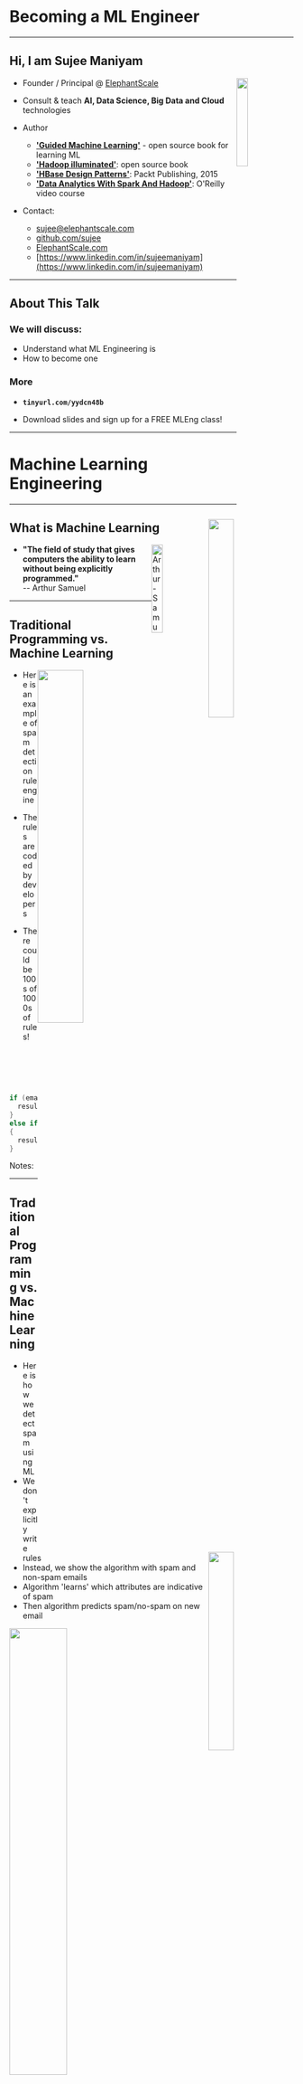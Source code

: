 # Becoming a ML Engineer

---

## Hi, I am Sujee Maniyam

<img src="../../assets/images/people/sujee-maniyam-1.jpg" style="width:20%;float:right;" />
<img src="../../assets/images/logos/elephantscale-logo-2.png" style="width:30%;float:right;clear:both;" />

* Founder / Principal @ [ElephantScale](http://elephantscale.com)

* Consult & teach **AI, Data Science, Big Data and Cloud** technologies

* Author
  - [__'Guided Machine Learning'__](https://elephantscale.github.io/guided-machine-learning/) - open source book for learning ML
  - [__'Hadoop illuminated'__](http://hadoopilluminated.com/):  open source book
  - [__'HBase Design Patterns'__](https://www.packtpub.com/big-data-and-business-intelligence/hbase-design-patterns): Packt Publishing, 2015
  - [__'Data Analytics With Spark And Hadoop'__](http://shop.oreilly.com/product/0636920052616.do):  O'Reilly video course

* Contact:
  - sujee@elephantscale.com
  - [github.com/sujee](https://github.com/sujee)
  - [ElephantScale.com](http://elephantscale.com)
  - [https://www.linkedin.com/in/sujeemaniyam](https://www.linkedin.com/in/sujeemaniyam)

---

## About This Talk

### We will discuss:

* Understand what ML Engineering is
* How to become one

### More

* __`tinyurl.com/yydcn48b`__

* Download slides and sign up for a FREE MLEng class!

---

# Machine Learning Engineering

---

## What is Machine Learning

<img src="../../assets/images/people/Arthur-Samuel.png" alt="Arthur-Samuel.png" style="width:20%;float:right;"/>

* **"The field of study that gives computers the ability to learn without being explicitly programmed."**  
 -- Arthur Samuel


---

## Traditional Programming vs. Machine Learning

<img src="../../assets/images/machine-learning/rules-vs-AI-2.png"  style="width:40%;float:right;"/>

* Here is an example of spam detection rule engine

* The rules are coded by developers

* There could be 100s of 1000s of rules!

<br />
<br />
<br />

```java

if (email.from_ip.one_of("ip1", "ip2", "ip3")) {
  result = "no-spam"
}
else if ( email.text.contains ("free loans", "cheap degrees"))
{
  result = "spam"
}
```

Notes:

---

## Traditional Programming vs. Machine Learning

<img src="../../assets/images/machine-learning/rules-vs-AI-3.png"  style="width:30%;float:right;"/>

* Here is how we detect spam using ML
* We don't explicitly write rules
* Instead, we show the algorithm with spam and non-spam emails
* Algorithm 'learns' which attributes are indicative of spam
* Then algorithm predicts spam/no-spam on new email

<img src="../../assets/images/machine-learning/rules-vs-AI-1.png"  style="width:45%;"/>

---

## Machine Learning Process

* Machine learning is focused on building models
  - Build model
  - Test/evaluate the model
  - Rinse/repeat

* Data Scientists focus on this

* Lot of this is done on a laptop (small scale)

<img src="images/ml-process.png"  style="width:75%;"/>

---

## Productionizing Models

<img src="images/ml-eng-1.png"  style="width:75%;"/>
---

## What is Machine Learning Engineering

* __Machine Learning Engineering__ is the process of taking machine learning models to production

* Includes:
  - Good software engineering practices
  - data analytics
  - and devops

---

## Demand for ML Engineer

<img src="../../assets/images/logos/apple-logo-1.png" style="width:15%;"> &nbsp;  &nbsp;
<img src="../../assets/images/logos/nvidia-logo-1.png" style="width:15%;"> &nbsp;  &nbsp;
<img src="../../assets/images/logos/adobe-logo-1.png" style="width:20%;"> &nbsp;  &nbsp;

<img src="images/job-1.png" style="width:30%;"> &nbsp;  &nbsp;
<img src="images/job-2.png" style="width:30%;">

---

## ML Engineer Skill Set

<img src="images/ml-eng-skills.png" style="width:50%;"/>

---

## ML Engineer Skill Set: AI

<img src="images/ml-eng-skills.png" style="width:30%;float:right;"/>

* A good ML engineer needs good understanding of machine learning and deep learning algorithms
  - See next slide for explanation

* What if I don't know enough Math?
  - Even though ML and DL are built on advanced math, we don't need deep understanding of the mathematical theories to use the algorithms
  - Because the tools and algorithms have gotten so much better and easier to use

* Practical use of algorithms recommended

---

## AI vs. Machine Learning :-)

<img src="../../assets/images/AI/3rd-party/ML-vs-AI.jpg" alt="AI-ML-DL.png" style="width:77%;"/>

[Source](https://www.reddit.com/r/ProgrammerHumor/comments/a07d0u/ai_in_nutshell/)

---

## AI / Machine Learning / Deep Learning

<img src="../../assets/images/machine-learning/AI-ML-DL-1.png" alt="AI-ML-DL.png" style="width:37%;float:right;"/>

* **Artificial Intelligence (AI):** Broader concept of "making machines smart"

* **Machine Learning:** Current application of AI that machines learn from data using mathematical, statistical models

* **Deep Learning: (Hot!)** Using Neural Networks to solve some hard problems

---

## From Laptop to Cloud

<img src="images/ml-eng-1b.png"  style="width:50%;float:right;"/>

* Data Scientists might develop their model on their laptop
  - Small scale data
  - Smaller model

* Training the model at large scale, typically is done on cloud environment
  - ML Engineer will handle this

---

## ML Engineer Skill Set: Cloud

<img src="images/ml-eng-skills.png" style="width:40%;float:right;"/>

* Nowadays large scale training and deployment happens on the cloud

* Advantages of cloud:
  - Easy to get started
  - Flexible
  - Pay as you use pricing
  - Almost unlimited scale

---

## Which Cloud?

* Three major cloud vendors:
  - Google
  - Amazon
  - Microsoft

* All of them have pretty good ML capabilities

* Choose the one that best suit your needs
  - partnership
  - deals
  - team expertise

 <img src="../../assets/images/logos/aws-logo-2.png"  style="width:25%;"/> &nbsp;
 <img src="../../assets/images/logos/azure-logo-1.png"  style="width:25%;"/> &nbsp;
 <img src="../../assets/images/logos/google-cloud-logo-2.png"  style="width:25%;"/> &nbsp;

---

## Deciding ML Services

<img src="images/cloud-ML-services.png" style="width:40%;"/>

* Decide the spectrum of the service you'd like
  - Based on desired control, flexibility and agility

* Renting infrastructure:
  - Get a virtual machine with GPU and train our own model

* Renting a ML service:
  - Use a pre-built model
  - Say use a 'computer vision' model that is offered by cloud vendor
  - This is basically 'ML as Service'

---

## ML Engineer Skill Set: Big Data & Distributed Computing

<img src="images/ml-eng-skills.png" style="width:40%;float:right;"/>

* Training large scale models may use large amount of data

* And training can be  computationally intensive

* For example, let's say working with 1GB data on a laptop takes 1 hr

* How about we have 1TB of data?
  - it will definitely not fit into laptop's memory

* We would need to do it distributed on a cluster of machines


---

## Distributed Computing


<img src="../../assets/images/logos/spark-logo-1.png" style="width:20%;float:right;"/>
<img src="../../assets/images/logos/google-big-query-logo-1.png" style="width:23%;float:right;clear:both;"/>
<img src="../../assets/images/logos/aws-lambda-logo-1.png" style="width:23%;float:right;clear:both;"/>

* In distributed computing, __data and computing are distributed across many nodes__

* Tools for distributed computing
  - Apache Spark (Open source, very popular, cloud neutral)
  - AWS Lambda (serverless compute)
  - Google BigQuery (SQL at scale)

<img src="../../assets/images/google-cloud/data-science-laptop-to-cluster-1.png" style="width:50%;"/>

---

## Model Serving

* Here is an example of model serving at scale

* The system has to scale up and down based on load

* If some nodes or applications crash, they needed to restarted automatically

* The application is packaged as containers

<img src="images/model-serving.png" style="width:70%;">

---

## ML Engineer Skill Set: DevOps

<img src="images/ml-eng-skills.png" style="width:30%;float:right;"/>

* Deploying applications that are fault tolerant and work at scale requires modern DevOps

* Tools of trade:
  - Docker: Package applications as containers
  - Kubernetes: Deploy and manage containers, specially in the cloud
  - Kubeflow: Kubernetes for Machine Learning
  - Monitoring and Logging: Various tools

<br clear="all">

<img src="../../assets/images/logos/docker-logo-1.png" style="width:18%;">  
<img src="../../assets/images/logos/kubernetes-logo-2.png" style="width:30%;">  
<img src="../../assets/images/logos/kubeflow-logo-1.png" style="width:30%;">

---

## ML Engineer Learning Path

<img src="images/ml-eng-learning-path.png" style="width:70%;">

---

## Some Resources To Get You Started

* [Guided Machine Learning](https://elephantscale.github.io/guided-machine-learning/) - a self study guide for learning ML
  - Sign up, we meet every Saturday 11am PST

*  __`tinyurl.com/yydcn48b`__

* Download slides and sign up for a FREE MLEng class!

---

## Further Reading

* Books
  - [Data Science on AWS](https://learning.oreilly.com/library/view/data-science-on/9781492079385/) - by Chris Fregly, Antje Barth
  - [Practical Deep Learning for Cloud, Mobile, and Edge](https://learning.oreilly.com/library/view/practical-deep-learning/9781492034858/) - by Anirudh Koul, Siddha Ganju, Meher Kasam
  - [Kubeflow for Machine Learning](https://learning.oreilly.com/library/view/kubeflow-for-machine/9781492050117/) - by Trevor Grant, Holden Karau, Boris Lublinsky, Richard Liu, Ilan Filonenko

* Websites / Blogs
  - [www.datascienceonaws.com/](https://www.datascienceonaws.com/)

<img src="images/book-data-science-aws.png" style="width:17%;"> &nbsp;  &nbsp;
<img src="images/book-practical-deep-learning.png" style="width:17%;">
<img src="images/book-kubeflow.jpg" style="width:17%;">

Notes:

---

## Q&A & Thanks!

<img src="../../assets/images/icons/q-and-a-1.png" style="width:20%;float:right;" /><!-- {"left" : 8.56, "top" : 1.21, "height" : 1.15, "width" : 1.55} -->
<img src="../../assets/images/icons/quiz-icon.png" style="width:30%;float:right;clear:both;" /><!-- {"left" : 6.53, "top" : 2.66, "height" : 2.52, "width" : 3.79} -->

* Any questions?

*  __`tinyurl.com/yydcn48b`__

<img src="../../assets/images/logos/elephantscale-logo-2.png" style="width:30%;" />